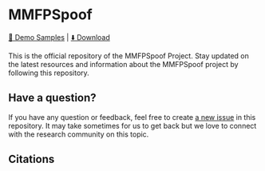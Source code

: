 # MMFPSpoof

<a href="https://github.com/anonym-3338.github.io/MMFPSpoof_samples/">🚩 Demo Samples</a> | <a href="https://drive.google.com/drive/folders/1Z46GM3iYB2ztNuyv-JfPteBtORm0uVLu?usp=sharing">⬇️ Download</a>

This is the official repository of the MMFPSpoof Project. 
Stay updated on the latest resources and information about the MMFPSpoof project by following this repository.



## Have a question?
If you have any question or feedback, feel free to create [a new issue](https://github.com/Itsme870/MMFPSpoof/issues) in this repository.
It may take sometimes for us to get back but we love to connect with the research community on this topic.

## Citations
